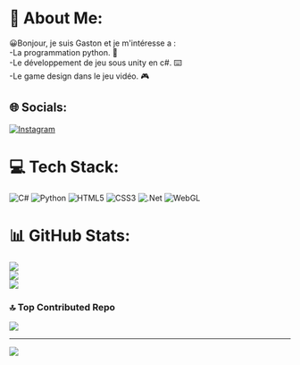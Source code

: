 # 💫 About Me:
😀Bonjour, je suis Gaston et je m'intéresse a :<br>    -La programmation python. 🐍<br>    -Le développement de jeu sous unity en c#. ⌨️<br>    -Le game design dans le jeu vidéo. 🎮


## 🌐 Socials:
[![Instagram](https://img.shields.io/badge/Instagram-%23E4405F.svg?logo=Instagram&logoColor=white)](https://instagram.com/tongas_unity) 

# 💻 Tech Stack:
![C#](https://img.shields.io/badge/c%23-%23239120.svg?style=for-the-badge&logo=csharp&logoColor=white) ![Python](https://img.shields.io/badge/python-3670A0?style=for-the-badge&logo=python&logoColor=ffdd54) ![HTML5](https://img.shields.io/badge/html5-%23E34F26.svg?style=for-the-badge&logo=html5&logoColor=white) ![CSS3](https://img.shields.io/badge/css3-%231572B6.svg?style=for-the-badge&logo=css3&logoColor=white) ![.Net](https://img.shields.io/badge/.NET-5C2D91?style=for-the-badge&logo=.net&logoColor=white) ![WebGL](https://img.shields.io/badge/WebGL-990000?logo=webgl&logoColor=white&style=for-the-badge)
# 📊 GitHub Stats:
![](https://github-readme-stats.vercel.app/api?username=Odinseil&theme=dark&hide_border=false&include_all_commits=false&count_private=false)<br/>
![](https://nirzak-streak-stats.vercel.app/?user=Odinseil&theme=dark&hide_border=false)<br/>
![](https://github-readme-stats.vercel.app/api/top-langs/?username=Odinseil&theme=dark&hide_border=false&include_all_commits=false&count_private=false&layout=compact)

### 🔝 Top Contributed Repo
![](https://github-contributor-stats.vercel.app/api?username=Odinseil&limit=5&theme=dark&combine_all_yearly_contributions=true)

---
[![](https://visitcount.itsvg.in/api?id=Odinseil&icon=1&color=2)](https://visitcount.itsvg.in)

<!-- Proudly created with GPRM ( https://gprm.itsvg.in ) -->
